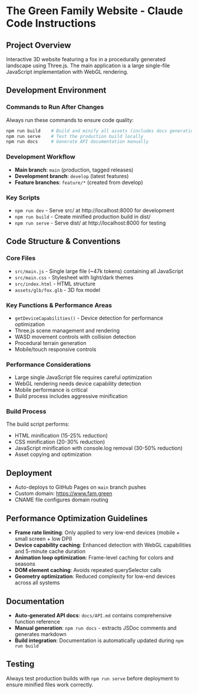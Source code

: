 # The Green Family Website - Claude Code Instructions

## Project Overview
Interactive 3D website featuring a fox in a procedurally generated landscape using Three.js. The main application is a large single-file JavaScript implementation with WebGL rendering.

## Development Environment

### Commands to Run After Changes
Always run these commands to ensure code quality:
```bash
npm run build    # Build and minify all assets (includes docs generation)
npm run serve    # Test the production build locally
npm run docs     # Generate API documentation manually
```

### Development Workflow
- **Main branch**: `main` (production, tagged releases)
- **Development branch**: `develop` (latest features)
- **Feature branches**: `feature/*` (created from develop)

### Key Scripts
- `npm run dev` - Serve src/ at http://localhost:8000 for development
- `npm run build` - Create minified production build in dist/
- `npm run serve` - Serve dist/ at http://localhost:8000 for testing

## Code Structure & Conventions

### Core Files
- `src/main.js` - Single large file (~47k tokens) containing all JavaScript
- `src/main.css` - Stylesheet with light/dark themes
- `src/index.html` - HTML structure
- `assets/glb/fox.glb` - 3D fox model

### Key Functions & Performance Areas
- `getDeviceCapabilities()` - Device detection for performance optimization
- Three.js scene management and rendering
- WASD movement controls with collision detection
- Procedural terrain generation
- Mobile/touch responsive controls

### Performance Considerations
- Large single JavaScript file requires careful optimization
- WebGL rendering needs device capability detection
- Mobile performance is critical
- Build process includes aggressive minification

### Build Process
The build script performs:
- HTML minification (15-25% reduction)
- CSS minification (20-30% reduction) 
- JavaScript minification with console.log removal (30-50% reduction)
- Asset copying and optimization

## Deployment
- Auto-deploys to GitHub Pages on `main` branch pushes
- Custom domain: https://www.fam.green
- CNAME file configures domain routing

## Performance Optimization Guidelines
- **Frame rate limiting**: Only applied to very low-end devices (mobile + small screen + low DPI)
- **Device capability caching**: Enhanced detection with WebGL capabilities and 5-minute cache duration
- **Animation loop optimization**: Frame-level caching for colors and seasons
- **DOM element caching**: Avoids repeated querySelector calls
- **Geometry optimization**: Reduced complexity for low-end devices across all systems

## Documentation
- **Auto-generated API docs**: `docs/API.md` contains comprehensive function reference
- **Manual generation**: `npm run docs` - extracts JSDoc comments and generates markdown
- **Build integration**: Documentation is automatically updated during `npm run build`

## Testing
Always test production builds with `npm run serve` before deployment to ensure minified files work correctly.